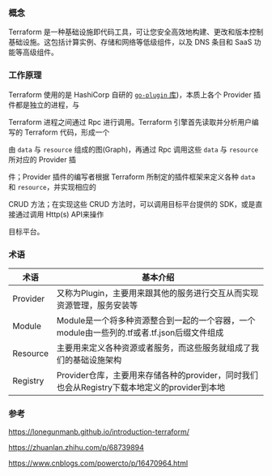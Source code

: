 ### 概念

Terraform 是一种基础设施即代码工具，可让您安全高效地构建、更改和版本控制基础设施。这包括计算实例、存储和网络等低级组件，以及 DNS 条目和 SaaS 功能等高级组件。

### 工作原理

Terraform 使用的是 HashiCorp 自研的 [`go-plugin` 库](https://github.com/hashicorp/go-plugin))，本质上各个 Provider 插件都是独立的进程，与 

Terraform 进程之间通过 Rpc 进行调用。Terraform 引擎首先读取并分析用户编写的 Terraform 代码，形成一个

由 `data` 与 `resource` 组成的图(Graph)，再通过 Rpc 调用这些 `data` 与 `resource` 所对应的 Provider 插

件；Provider 插件的编写者根据 Terraform 所制定的插件框架来定义各种 `data` 和 `resource`，并实现相应的 

CRUD 方法；在实现这些 CRUD 方法时，可以调用目标平台提供的 SDK，或是直接通过调用 Http(s) API来操作

目标平台。

### 术语

| 术语     | 基本介绍                                                     |
| -------- | ------------------------------------------------------------ |
| Provider | 又称为Plugin，主要用来跟其他的服务进行交互从而实现资源管理，服务安装等 |
| Module   | Module是一个将多种资源整合到一起的一个容器，一个module由一些列的.tf或者.tf.json后缀文件组成 |
| Resource | 主要用来定义各种资源或者服务，而这些服务就组成了我们的基础设施架构 |
| Registry | Provider仓库，主要用来存储各种的provider，同时我们也会从Registry下载本地定义的provider到本地 |



### 参考

https://lonegunmanb.github.io/introduction-terraform/

https://zhuanlan.zhihu.com/p/68739894

https://www.cnblogs.com/powercto/p/16470964.html